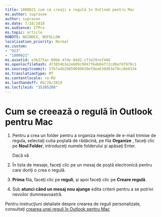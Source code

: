 ```yaml
---
title: 1800021 cum să creaţi o regulă în Outlook pentru Mac
ms.author: supravee
author: supravee
ms.date: 7/16/2018
ms.audience: ITPro
ms.topic: article
ROBOTS: NOINDEX, NOFOLLOW
localization_priority: Normal
ms.custom:
- "923"
- "1800021"
ms.assetid: e3b275ac-09b6-47de-94d2-cf3e29cef446
ms.openlocfilehash: d73034b3e2e609c9047f64b04f72cd0afd7970c1
ms.sourcegitcommit: 5fb7a4b28859690020efdea630d03e70cc0e6334
ms.translationtype: MT
ms.contentlocale: ro-RO
ms.lasthandoff: 06/28/2019
ms.locfileid: "35385200"
---
```

# <a name="how-to-create-a-rule-in-outlook-for-mac"></a>Cum se creează o regulă în Outlook pentru Mac

1. Pentru a crea un folder pentru a organiza mesajele de e-mail trimise de regula, selectaţi cutia poştală de rădăcină, pe fila **Organize** , faceţi clic pe **Noul Folder**, introduceţi numele folderului şi apăsaţi Enter.

    Dacă vă 

2. În lista de mesaje, faceţi clic pe un mesaj de poştă electronică pentru care doriţi o crea o regulă.

3. **Prima** fila, faceţi clic pe **reguli**, şi apoi faceţi clic pe **Creare regulă**.

4. Sub **atunci când un mesaj nou ajunge** edita criterii pentru a se potrivi nevoilor dumneavoastră. 

Pentru instrucţiuni detaliate despre crearea de reguli personalizate, consultaţi [crearea unei reguli în Outlook pentru Mac](https://aka.ms/AA1uy0v)
  